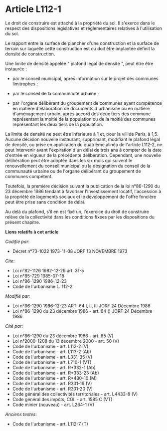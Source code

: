 # Article L112-1

Le droit de construire est attaché à la propriété du sol. Il s'exerce dans le respect des dispositions législatives et
réglementaires relatives à l'utilisation du sol.

Le rapport entre la surface de plancher d'une construction et la surface de terrain sur laquelle cette construction est ou
doit être implantée définit la densité de construction.

Une limite de densité appelée " plafond légal de densité ", peut être être instaurée :

- par le conseil municipal, aprés information sur le projet des communes limitrophes ;

- par le conseil de la communauté urbaine ;

- par l'organe délibérant du groupement de communes ayant compétence en matière d'élaboration de documents d'urbanisme ou en
matière d'aménagement urbain, aprés accord des deux tiers des commune représentant la moitié de la population ou de la moitié
des communes représentant les deux tiers de la population.

La limite de densité ne peut être inférieure à 1 et, pour la vill de Paris, à 1,5. Aucune décision nouvelle instaurant,
supprimant, modifiant le plafond légal de densité, ou prise en application du quatrième alinéa de l'article l.112-2, ne peut
intervenir avant l'expiration d'un délai de trois ans à compter de la date d'entrée en vigueur de la précédente délibération.
Cependant, une nouvelle délibération peut être adoptée dans les six mois qui suivent le renouvellement du conseil municipal
ou la désignation du conseil de la communauté urbaine ou de l'organe délibérant du groupement de communes compétent.

Toutefois, la première décision suivant la publication de la loi n°86-1290 du 23 décembre 1986 tendant à favoriser
l'investissement locatif, l'accession à la propriété de logements sociaux et le developpement de l'offre foncière peut être
prise sans condition de délai.

Au delà du plafond, s'il en est fixé un, l'exercice du droit de construire relève de la collectivité dans les conditions
fixées par les dispositions du présent chapitre.

**Liens relatifs à cet article**

_Codifié par_:

  - Décret n°73-1022 1973-11-08 JORF 13 NOVEMBRE 1973

_Cite_:

  - Loi n°82-1126 1982-12-29 art. 31-5
  - Loi n°85-729 1985-07-18
  - Loi n°86-1290 1986-12-23
  - Code de l'urbanisme L. 112-2

_Modifié par_:

  - Loi n°86-1290 1986-12-23 ART. 64 I, II, III JORF 24 Décembre 1986
  - Loi n°86-1290 du 23 décembre 1986 - art. 64 () JORF 24 Décembre 1986

_Cité par_:

  - Loi n°86-1290 du 23 décembre 1986 - art. 65 (V)
  - Loi n°2000-1208 du 13 décembre 2000 - art. 50 (V)
  - Code de l'urbanisme - art. L112-2 (V)
  - Code de l'urbanisme - art. L113-2 (Ab)
  - Code de l'urbanisme - art. L331-35 (V)
  - Code de l'urbanisme - art. L710-1 (VT)
  - Code de l'urbanisme - art. R*332-1 (Ab)
  - Code de l'urbanisme - art. R*333-23 (Ab)
  - Code de l'urbanisme - art. R*430-10 (M)
  - Code de l'urbanisme - art. R331-19 (V)
  - Code de l'urbanisme - art. R331-20 (V)
  - Code général des collectivités territoriales - art. L4433-8 (V)
  - Code général des impôts, CGI. - art. 1585 C (VT)
  - Code minier (nouveau) - art. L264-1 (V)

_Anciens textes_:

  - Code de l'urbanisme - art. L112-7 (T)
